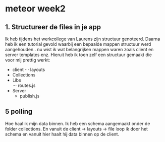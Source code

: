 # meteor week2

## 1. Structureer de files in je app
Ik heb tijdens het werkcollege van Laurens zijn structuur genoteerd. Daarna heb ik een tutorial gevold waarbij een bepaalde mappen structuur werd aangehouden.. nu wist ik wat belangrijken mappen waren zoals client en server templates enz. Hieruit heb ik toen zelf een structuur gemaakt die voor mij prettig werkt: 
- client
	⋅⋅⋅ layouts
- Collections
- Libs  
	⋅⋅⋅ routes.js
- Server
	- publish.js 	   

## 5 polling
Hoe haal ik mijn data binnen. 
Ik heb een schema aangemaakt onder de folder collections. En vanuit de client -> layouts -> file loop ik door het schema en vanuit hier haalt hij data binnen op de client.

